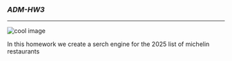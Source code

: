 ### ***ADM-HW3***
---
![cool image]([https://camo.githubusercontent.com/b6ea01a634e081edbcb6c43ccf1284bc9280e42a07712f8c766a980c69dc5d29/68747470733a2f2f612e73746f7279626c6f6b2e636f6d2f662f3132353537362f3234343878313232302f333237626232346433322f6865726f5f7570646174655f6d696368656c696e2e6a70672f6d2f3132323478302f66696c746572733a666f726d6174287765627029](https://i.pinimg.com/564x/47/6a/e5/476ae5a02519526f4b84ac431cdae1aa.jpg))

In this homework we create a serch engine for the 2025 list of michelin restaurants
